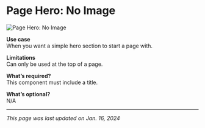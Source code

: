 # Page Hero: No Image

![Page Hero: No Image](/img/Page_Hero_No_Image.png)

**Use case**<br>
When you want a simple hero section to start a page with. 

**Limitations**<br>
Can only be used at the top of a page.

**What’s required?**<br>
This component must include a title. 

**What’s optional?**<br>
N/A

***

*This page was last updated on Jan. 16, 2024*
